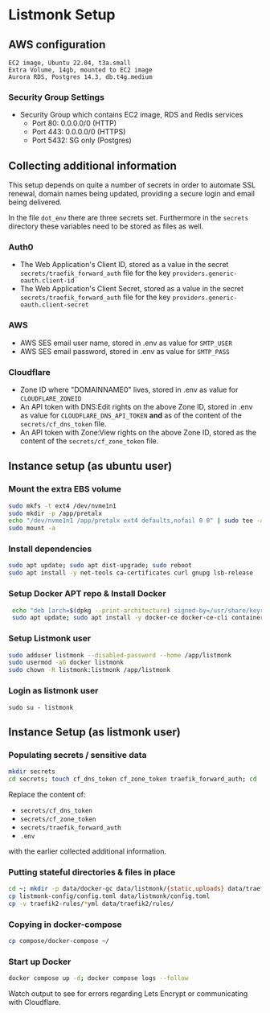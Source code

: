 # Listmonk Setup

## AWS configuration

```text
EC2 image, Ubuntu 22.04, t3a.small
Extra Volume, 14gb, mounted to EC2 image
Aurora RDS, Postgres 14.3, db.t4g.medium
```

### Security Group Settings

- Security Group which contains EC2 image, RDS and Redis services
  - Port 80: 0.0.0.0/0 (HTTP)
  - Port 443: 0.0.0.0/0 (HTTPS)
  - Port 5432: SG only (Postgres)

## Collecting additional information

This setup depends on quite a number of secrets in order to automate SSL renewal, domain names being updated, providing a secure login and email being delivered.

In the file `dot_env` there are three secrets set. Furthermore in the `secrets` directory these variables need to be stored as files as well.

### Auth0

- The Web Application's Client ID, stored as a value in the secret `secrets/traefik_forward_auth` file for the key `providers.generic-oauth.client-id`
- The Web Application's Client Secret, stored as a value in the secret `secrets/traefik_forward_auth` file for the key `providers.generic-oauth.client-secret`

### AWS

- AWS SES email user name, stored in .env as value for `SMTP_USER`
- AWS SES email password, stored in .env as value for `SMTP_PASS`

### Cloudflare

- Zone ID where "DOMAINNAME0" lives, stored in .env as value for `CLOUDFLARE_ZONEID`
- An API token with DNS:Edit rights on the above Zone ID, stored in .env as value for `CLOUDFLARE_DNS_API_TOKEN` **and** as of the content of the `secrets/cf_dns_token` file.
- An API token with Zone:View rights on the above Zone ID, stored as the content of the `secrets/cf_zone_token` file.

## Instance setup (as ubuntu user)

### Mount the extra EBS volume

```bash
sudo mkfs -t ext4 /dev/nvme1n1
sudo mkdir -p /app/pretalx
echo "/dev/nvme1n1 /app/pretalx ext4 defaults,nofail 0 0" | sudo tee -a /etc/fstab
sudo mount -a
```

### Install dependencies

```bash
sudo apt update; sudo apt dist-upgrade; sudo reboot
sudo apt install -y net-tools ca-certificates curl gnupg lsb-release
```

### Setup Docker APT repo & Install Docker

```bash
 echo "deb [arch=$(dpkg --print-architecture) signed-by=/usr/share/keyrings/docker.gpg] https://download.docker.com/linux/ubuntu $(lsb_release -cs) stable" | sudo tee /etc/apt/sources.list.d/docker.list > /dev/null
 sudo apt update; sudo apt install -y docker-ce docker-ce-cli containerd.io docker-compose-plugin
```

### Setup Listmonk user

```bash
sudo adduser listmonk --disabled-password --home /app/listmonk
sudo usermod -aG docker listmonk
sudo chown -R listmonk:listmonk /app/listmonk
```

### Login as listmonk user

`sudo su - listmonk`

## Instance Setup (as listmonk user)

### Populating secrets / sensitive data

```bash
mkdir secrets
cd secrets; touch cf_dns_token cf_zone_token traefik_forward_auth; cd ..
```

Replace the content of:

- `secrets/cf_dns_token`
- `secrets/cf_zone_token`
- `secrets/traefik_forward_auth`
- `.env`

with the earlier collected additional information.

### Putting stateful directories & files in place

```bash
cd ~; mkdir -p data/docker-gc data/listmonk/{static,uploads} data/traefik2/{acme,logs,rules} data/watchtower
cp listmonk-config/config.toml data/listmonk/config.toml
cp -v traefik2-rules/*yml data/traefik2/rules/
```

### Copying in docker-compose

```bash
cp compose/docker-compose ~/
```

### Start up Docker

```bash
docker compose up -d; docker compose logs --follow
```

Watch output to see for errors regarding Lets Encrypt or communicating with Cloudflare.
